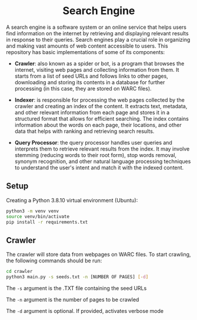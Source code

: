 <h1 align="center"> Search Engine </h1>

A search engine is a software system or an online service that helps users find information on the internet by retrieving and displaying relevant results in response to their queries. Search engines play a crucial role in organizing and making vast amounts of web content accessible to users. This repository has basic implementations of some of its components:
* **Crawler**: also known as a spider or bot, is a program that browses the internet, visiting web pages and collecting information from them. It starts from a list of seed URLs and follows links to other pages, downloading and storing its contents in a database for further processing (in this case, they are stored on WARC files).

* **Indexer**: is responsible for processing the web pages collected by the crawler and creating an index of the content. It extracts text, metadata, and other relevant information from each page and stores it in a structured format that allows for efficient searching. The index contains information about the words on each page, their locations, and other data that helps with ranking and retrieving search results.

* **Query Processor**: the query processor handles user queries and interprets them to retrieve relevant results from the index. It may involve stemming (reducing words to their root form), stop words removal, synonym recognition, and other natural language processing techniques to understand the user's intent and match it with the indexed content.

## Setup

Creating a Python 3.8.10 virtual environment (Ubuntu):

```bash
python3 -m venv venv
source venv/bin/activate
pip install -r requirements.txt
```

## Crawler

The crawler will store data from webpages on WARC files. To start crawling, the following commands should be run:

```bash
cd crawler
python3 main.py -s seeds.txt -n [NUMBER OF PAGES] [-d]
```

The ```-s``` argument is the .TXT file containing the seed URLs

The ```-n``` argument is the number of pages to be crawled

The ```-d``` argument is optional. If provided, activates verbose mode

